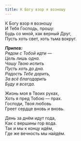 ```yaml
---
title: К Богу взор я возношу
---
```


К Богу взор я возношу  
И Тебя Господь, прошу:  
Будь со мной, как верный Друг,  
Пусть хоть свет, хоть тьма вокруг.

*__Припев:__  
Рядом с Тобой идти —  
Цель лишь одна.  
Чашу Твою испить  
Пусть хоть до дна.  
Радость Тебе дарить,  
За всё благодарить  
Буду я всегда.*

Жизнь моя в Твоих руках,  
Хоть я пред Тобою — прах.  
Господи, Твоя любовь  
Греет сердце вновь и вновь.

День за днём идут года,  
Как с вершины гор вода.  
Так и мы к концу идём,  
Где же вечность мы найдём.
